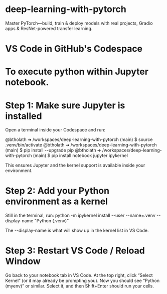 # deep-learning-with-pytorch
Master PyTorch—build, train &amp; deploy models with real projects, Gradio apps &amp; ResNet-powered transfer learning.


# VS Code in GitHub's Codespace
# To execute python within Jupyter notebook.
# Step 1: Make sure Jupyter is installed
Open a terminal inside your Codespace and run:

@btholath ➜ /workspaces/deep-learning-with-pytorch (main) $ source .venv/bin/activate
@btholath ➜ /workspaces/deep-learning-with-pytorch (main) $ pip install --upgrade pip
@btholath ➜ /workspaces/deep-learning-with-pytorch (main) $ pip install notebook jupyter ipykernel

This ensures Jupyter and the kernel support is available inside your environment.

# Step 2: Add your Python environment as a kernel
Still in the terminal, run:
python -m ipykernel install --user --name=.venv --display-name "Python (.venv)"

The --display-name is what will show up in the kernel list in VS Code.


# Step 3: Restart VS Code / Reload Window
Go back to your notebook tab in VS Code.
At the top right, click “Select Kernel” (or it may already be prompting you).
Now you should see “Python (myenv)” or similar.
Select it, and then Shift+Enter should run your cells.
